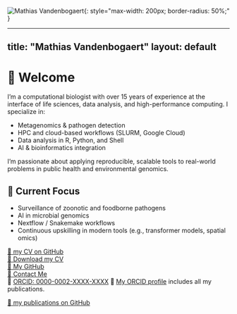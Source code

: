 ![Mathias Vandenbogaert](profile.jpg){: style="max-width: 200px; border-radius: 50%;" }

---
title: "Mathias Vandenbogaert"
layout: default
---

# 👋 Welcome

I’m a computational biologist with over 15 years of experience at the interface of life sciences, data analysis, and high-performance computing. I specialize in:

- Metagenomics & pathogen detection
- HPC and cloud-based workflows (SLURM, Google Cloud)
- Data analysis in R, Python, and Shell
- AI & bioinformatics integration

I’m passionate about applying reproducible, scalable tools to real-world problems in public health and environmental genomics.

## 🔬 Current Focus

- Surveillance of zoonotic and foodborne pathogens
- AI in microbial genomics
- Nextflow / Snakemake workflows
- Continuous upskilling in modern tools (e.g., transformer models, spatial omics)

[📄 my CV on GitHub](./cv.md)  
[📄 Download my CV](./MathiasVandenbogaert_CV_2025.pdf)  
[🔗 My GitHub](https://github.com/mvdenbog)  
[📧 Contact Me](mailto:mathias.vandenbogaert@gmail.com)  
📇 [ORCID: 0000-0002-XXXX-XXXX](https://orcid.org/0000-0002-XXXX-XXXX)
📇 [My ORCID profile](https://orcid.org/0000-0002-XXXX-XXXX) includes all my publications.

[📄 my publications on GitHub](./publications.md)
